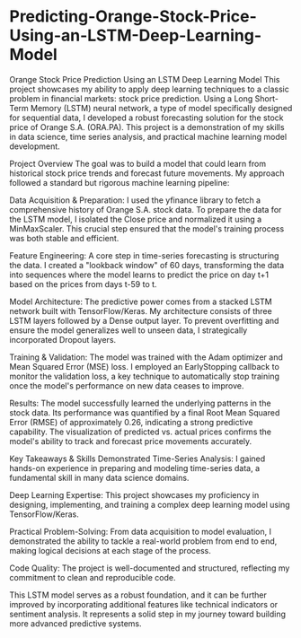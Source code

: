 # Predicting-Orange-Stock-Price-Using-an-LSTM-Deep-Learning-Model
Orange Stock Price Prediction Using an LSTM Deep Learning Model
This project showcases my ability to apply deep learning techniques to a classic problem in financial markets: stock price prediction. Using a Long Short-Term Memory (LSTM) neural network, a type of model specifically designed for sequential data, I developed a robust forecasting solution for the stock price of Orange S.A. (ORA.PA). This project is a demonstration of my skills in data science, time series analysis, and practical machine learning model development.

Project Overview
The goal was to build a model that could learn from historical stock price trends and forecast future movements. My approach followed a standard but rigorous machine learning pipeline:

Data Acquisition & Preparation: I used the yfinance library to fetch a comprehensive history of Orange S.A. stock data. To prepare the data for the LSTM model, I isolated the Close price and normalized it using a MinMaxScaler. This crucial step ensured that the model's training process was both stable and efficient.

Feature Engineering: A core step in time-series forecasting is structuring the data. I created a "lookback window" of 60 days, transforming the data into sequences where the model learns to predict the price on day t+1 based on the prices from days t-59 to t.

Model Architecture: The predictive power comes from a stacked LSTM network built with TensorFlow/Keras. My architecture consists of three LSTM layers followed by a Dense output layer. To prevent overfitting and ensure the model generalizes well to unseen data, I strategically incorporated Dropout layers.

Training & Validation: The model was trained with the Adam optimizer and Mean Squared Error (MSE) loss. I employed an EarlyStopping callback to monitor the validation loss, a key technique to automatically stop training once the model's performance on new data ceases to improve.

Results: The model successfully learned the underlying patterns in the stock data. Its performance was quantified by a final Root Mean Squared Error (RMSE) of approximately 0.26, indicating a strong predictive capability. The visualization of predicted vs. actual prices confirms the model's ability to track and forecast price movements accurately.

Key Takeaways & Skills Demonstrated
Time-Series Analysis: I gained hands-on experience in preparing and modeling time-series data, a fundamental skill in many data science domains.

Deep Learning Expertise: This project showcases my proficiency in designing, implementing, and training a complex deep learning model using TensorFlow/Keras.

Practical Problem-Solving: From data acquisition to model evaluation, I demonstrated the ability to tackle a real-world problem from end to end, making logical decisions at each stage of the process.

Code Quality: The project is well-documented and structured, reflecting my commitment to clean and reproducible code.

This LSTM model serves as a robust foundation, and it can be further improved by incorporating additional features like technical indicators or sentiment analysis. It represents a solid step in my journey toward building more advanced predictive systems.
